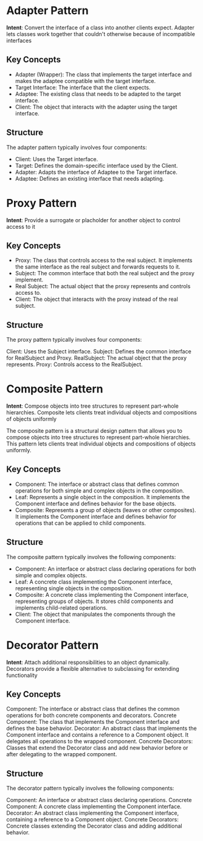 # Adapter Pattern

**Intent**: Convert the interface of a class into another clients expect. Adapter lets classes work together that couldn't otherwise because of incompatible interfaces

## Key Concepts
- Adapter (Wrapper): The class that implements the target interface and makes the adaptee compatible with the target interface.
- Target Interface: The interface that the client expects.
- Adaptee: The existing class that needs to be adapted to the target interface.
- Client: The object that interacts with the adapter using the target interface.

## Structure
The adapter pattern typically involves four components:

- Client: Uses the Target interface.
- Target: Defines the domain-specific interface used by the Client.
- Adapter: Adapts the interface of Adaptee to the Target interface.
- Adaptee: Defines an existing interface that needs adapting.

# Proxy Pattern

**Intent**: Provide a surrogate or placholder for another object to control access to it

## Key Concepts
- Proxy: The class that controls access to the real subject. It implements the same interface as the real subject and forwards requests to it.
- Subject: The common interface that both the real subject and the proxy implement.
- Real Subject: The actual object that the proxy represents and controls access to.
- Client: The object that interacts with the proxy instead of the real subject.

## Structure
The proxy pattern typically involves four components:

Client: Uses the Subject interface.
Subject: Defines the common interface for RealSubject and Proxy.
RealSubject: The actual object that the proxy represents.
Proxy: Controls access to the RealSubject.

# Composite Pattern

**Intent**: Compose objects into tree structures to represent part-whole hierarchies. Composite lets clients treat individual objects and compositions of objects uniformly

The composite pattern is a structural design pattern that allows you to compose objects into tree structures to represent part-whole hierarchies. This pattern lets clients treat individual objects and compositions of objects uniformly.

## Key Concepts
- Component: The interface or abstract class that defines common operations for both simple and complex objects in the composition.
- Leaf: Represents a single object in the composition. It implements the Component interface and defines behavior for the base objects.
- Composite: Represents a group of objects (leaves or other composites). It implements the Component interface and defines behavior for operations that can be applied to child components.

## Structure
The composite pattern typically involves the following components:

- Component: An interface or abstract class declaring operations for both simple and complex objects.
- Leaf: A concrete class implementing the Component interface, representing single objects in the composition.
- Composite: A concrete class implementing the Component interface, representing groups of objects. It stores child components and implements child-related operations.
- Client: The object that manipulates the components through the Component interface.

# Decorator Pattern

**Intent**: Attach additional responsibilities to an object dynamically. Decorators provide a flexible alternative to subclassing for extending functionality

## Key Concepts
Component: The interface or abstract class that defines the common operations for both concrete components and decorators.
Concrete Component: The class that implements the Component interface and defines the base behavior.
Decorator: An abstract class that implements the Component interface and contains a reference to a Component object. It delegates all operations to the wrapped component.
Concrete Decorators: Classes that extend the Decorator class and add new behavior before or after delegating to the wrapped component.

## Structure
The decorator pattern typically involves the following components:

Component: An interface or abstract class declaring operations.
Concrete Component: A concrete class implementing the Component interface.
Decorator: An abstract class implementing the Component interface, containing a reference to a Component object.
Concrete Decorators: Concrete classes extending the Decorator class and adding additional behavior.
